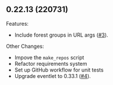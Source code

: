 ## 0.22.13 (220731)

Features:

- Include forest groups in URL args
  ([#3](https://github.com/alpinemath/pfsc-server/pull/3)).

Other Changes:

- Impove the `make_repos` script
- Refactor requirements system
- Set up GitHub workflow for unit tests
- Upgrade eventlet to 0.33.1
  ([#4](https://github.com/alpinemath/pfsc-server/pull/4)).

